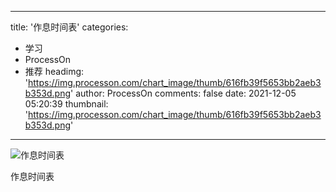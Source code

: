 
---
title: '作息时间表'
categories: 
 - 学习
 - ProcessOn
 - 推荐
headimg: 'https://img.processon.com/chart_image/thumb/616fb39f5653bb2aeb3b353d.png'
author: ProcessOn
comments: false
date: 2021-12-05 05:20:39
thumbnail: 'https://img.processon.com/chart_image/thumb/616fb39f5653bb2aeb3b353d.png'
---

<div>   
<img class="thumb" alt="作息时间表" src="https://img.processon.com/chart_image/thumb/616fb39f5653bb2aeb3b353d.png" referrerpolicy="no-referrer">
<p>作息时间表</p>  
</div>
            